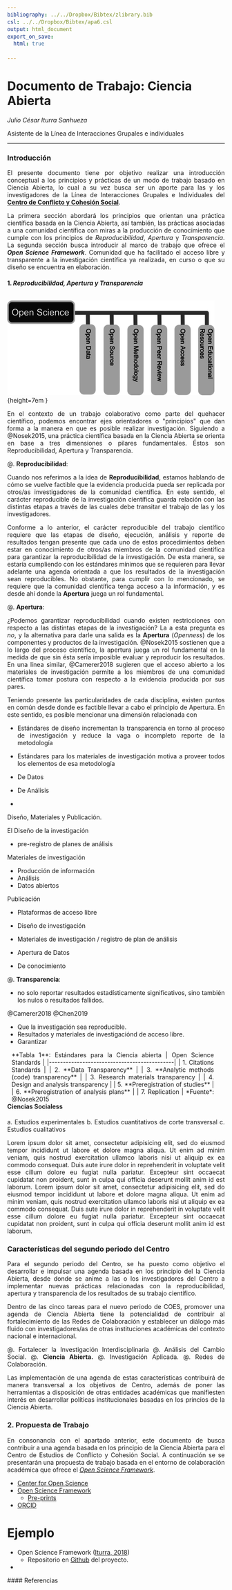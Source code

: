 ```yaml
---
bibliography: ../../Dropbox/Bibtex/zlibrary.bib
csl: ../../Dropbox/Bibtex/apa6.csl
output: html_document
export_on_save:
  html: true

---
```

# Documento de Trabajo: Ciencia Abierta

*Julio César Iturra Sanhueza*

Asistente de la Línea de Interacciones Grupales e individuales

---

<div style="text-align: justify">

### Introducción    

El presente documento tiene por objetivo realizar una introducción conceptual a los principios y prácticas de un modo de trabajo basado en Ciencia Abierta, lo cual a su vez busca ser un aporte para las y los investigadores de la Línea de Interacciones Grupales e Individuales del **[Centro de Conflicto y Cohesión Social](https://www.coes.cl/)**.

La primera sección abordará los principios que orientan una práctica científica basada en la Ciencia Abierta, así también, las prácticas asociadas a una comunidad científica con miras a la producción de conocimiento que cumple con los principios de *Reproducibilidad*, *Apertura* y *Transparencia*. La segunda sección busca introducir al marco de trabajo que ofrece el _**Open Science Framework**_. Comunidad que ha facilitado el acceso libre y transparente a la investigación científica ya realizada, en curso o que su diseño se encuentra en elaboración.

#### 1.  *Reproducibilidad, Apertura y Transparencia*   

<div style="float:left">

 ![**Fig. 1**: Open science](images\openscience1.png){height=7em }

</div>

En el contexto de un trabajo colaborativo como parte del quehacer científico, podemos encontrar ejes orientadores o "principios" que dan forma a la manera en que es posible realizar investigación. Siguiendo a  @Nosek2015, una práctica científica basada en la Ciencia Abierta se orienta en base a tres dimensiones o pilares fundamentales. Éstos son Reproducibilidad, Apertura y Transparencia.



@. **Reproducibilidad**:  

Cuando nos referimos a la idea de **Reproducibilidad**, estamos hablando de cómo se vuelve factible que la evidencia producida pueda ser replicada por otros/as investigadores de la comunidad científica. En este sentido, el carácter reproducible de la investigación científica guarda relación con las distintas etapas a través de las cuales debe transitar el trabajo de las y los investigadores.

Conforme a lo anterior, el carácter reproducible del trabajo científico requiere que las etapas de diseño, ejecución, análisis y reporte de resultados tengan presente que cada uno de estos procedimientos deben estar en conocimiento de otros/as miembros de la comunidad científica para garantizar la reproducibilidad de la investigación. De esta manera, se estaría cumpliendo con los estándares mínimos que se requieren para llevar adelante una agenda orientada a que los resultados de la investigación sean reproducibles. No obstante, para cumplir con lo mencionado, se requiere que la comunidad científica tenga acceso a la información, y es desde ahí donde la **Apertura** juega un rol fundamental.   

@. **Apertura**:

¿Podemos garantizar reproducibilidad cuando existen restricciones con respecto a las distintas etapas de la investigación? La a esta pregunta es *no*, y la alternativa para darle una salida es la **Apertura** (*Openness*) de los componentes y productos de la investigación.  @Nosek2015 sostienen que a lo largo del proceso científico,  la apertura juega un rol fundamental en la medida de que sin ésta sería imposible evaluar y reproducir los resultados. En una línea similar, @Camerer2018 sugieren que el acceso abierto a los materiales de investigación permite a los miembros de una comunidad científica tomar postura con respecto a la evidencia producida por sus pares.  

Teniendo presente las particularidades de cada disciplina, existen puntos en común desde donde es factible llevar a cabo el principio de Apertura. En este sentido, es posible mencionar una dimensión relacionada con



- Estándares de diseño incrementan la transparencia en torno al proceso de investigación y reduce la vaga o incompleto reporte de la metodología

- Estándares para los materiales de investigación motiva a proveer todos los elementos de esa metodología
- De Datos
- De Análisis  

-
Diseño, Materiales y Publicación.   



El Diseño de la investigación   
- pre-registro de planes de análisis

Materiales de investigación
  - Producción de información
  - Análisis
  - Datos abiertos

Publicación
  - Plataformas de acceso libre

- Diseño de investigación
- Materiales de investigación / registro de plan de análisis  
- Apertura de Datos
- De conocimiento

@. **Transparencia**:

- no solo reportar resultados estadísticamente significativos, sino también los nulos o resultados fallidos.

@Camerer2018
@Chen2019

- Que la investigación sea reproducible.
- Resultados y materiales de investigaciónd de acceso libre.
- Garantizar

<div style="float:left; margin-left: 10px; margin-right: 25px">
<caption>**Tabla 1**: Estándares para la Ciencia abierta </caption>
|     Open Science Standards                  |
|---------------------------------------------|
| 1. Citations Standards                      |
| 2. **Data Transparency**                    |
| 3. **Analytic methods (code) transparency** |
| 3. Research materials transparency          |
| 4. Design and analysis transparency         |
| 5. **Preregistration of studies**           |
| 6. **Preregistration of analysis plans**    |
| 7. Replication                              |
*Fuente*: @Nosek2015

</div>

#### Ciencias Socialess

a. Estudios experimentales
b. Estudios cuantitativos de corte transversal
c. Estudios cualitativos

Lorem ipsum dolor sit amet, consectetur adipisicing elit, sed do eiusmod tempor incididunt ut labore et dolore magna aliqua. Ut enim ad minim veniam, quis nostrud exercitation ullamco laboris nisi ut aliquip ex ea commodo consequat. Duis aute irure dolor in reprehenderit in voluptate velit esse cillum dolore eu fugiat nulla pariatur. Excepteur sint occaecat cupidatat non proident, sunt in culpa qui officia deserunt mollit anim id est laborum. Lorem ipsum dolor sit amet, consectetur adipisicing elit, sed do eiusmod tempor incididunt ut labore et dolore magna aliqua. Ut enim ad minim veniam, quis nostrud exercitation ullamco laboris nisi ut aliquip ex ea commodo consequat. Duis aute irure dolor in reprehenderit in voluptate velit esse cillum dolore eu fugiat nulla pariatur. Excepteur sint occaecat cupidatat non proident, sunt in culpa qui officia deserunt mollit anim id est laborum.

### Características del segundo periodo del Centro

Para el segundo periodo del Centro, se ha puesto como objetivo el desarrollar e impulsar una agenda basada en los principio del la Ciencia Abierta, desde donde se anime a las o los investigadores del Centro a implementar nuevas prácticas relacionadas con la reproducibilidad, apertura y transparencia de los resultados de su trabajo científico.         

Dentro de las cinco tareas para el nuevo periodo de COES, promover una agenda de Ciencia Abierta tiene la potencialidad de contribuir al fortalecimiento de las Redes de Colaboración y establecer un diálogo más fluido con investigadores/as de otras instituciones académicas del contexto nacional e internacional.

@. Fortalecer la Investigación Interdisciplinaria
@. Análisis del Cambio Social.
@. **Ciencia Abierta.**
@. Investigación Aplicada.
@. Redes de Colaboración.

Las implementación de una agenda de estas características contribuirá de manera transversal a los objetivos de Centro, además de poner las herramientas a disposición de otras entidades académicas que manifiesten interés en desarrollar políticas institucionales basadas en los princios de la Ciencia Abierta.        

### 2. Propuesta de Trabajo

En consonancia con el apartado anterior, este documento de busca contribuir a una agenda basada en los principio de la Ciencia Abierta para el Centro de Estudios de Conflicto y Cohesión Social. A continuación se se presentarán una propuesta de trabajo basada en el entorno de colaboración académica que ofrece el [*Open Science Framework*](https://osf.io/).    

- [Center for Open Science](https://cos.io/)
- [Open Science Framework](https://osf.io/)
    - [Pre-prints](https://osf.io/preprints/discover?subject=bepress%7CSocial%20and%20Behavioral%20Sciences)
- [ORCID](https://orcid.org/)

# Ejemplo

- Open Science Framework ([Iturra, 2018](https://osf.io/xn6mh/))
    - Repositorio en [Github](https://github.com/jciturras/OSFjciturras) del proyecto.
-    

</div>
#### Referencias
